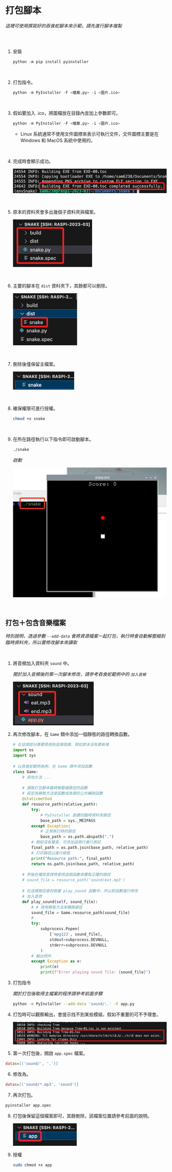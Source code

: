 # 打包腳本

_這裡可使用撰寫好的吞食蛇腳本來示範，請先進行腳本複製_

<br>

##
1. 安裝

    ```python
    python -m pip install pyinstaller
    ```

<br>

2. 打包指令。 

    ```python
    python -m PyInstaller -F <檔案.py> -i <圖片.ico>
    ```

<br>

3. 假如要加入 .ico，將圖檔放在目錄內並加上參數即可。

    ```python
    python -m PyInstaller -F <檔案.py> -i <圖片.ico>
    ```
    - Linux 系統通常不使用文件圖標來表示可執行文件，文件圖標主要是在Windows 和 MacOS 系統中使用的。


<br>

4. 完成時會顯示成功。

    ![](images/img_15.png)

<br>

5. 原本的資料夾會多出幾個子資料夾與檔案。

    ![](images/img_16.png)

<br>

6. 主要的腳本在 `dist` 資料夾下，其餘都可以刪除。

    ![](images/img_17.png)

<br>

7. 刪除後僅保留主檔案。

    ![](images/img_18.png)

<br>

8. 確保權限可進行授權。

    ```bash
    chmod +x snake
    ```

<br>

9. 在所在路徑執行以下指令即可啟動腳本。

    ```bash
    ./snake
    ```

    _啟動_
    
    ![](images/img_19.png)


<br>

## 打包＋包含音樂檔案

_特別說明，透過參數 `--add-data` 會將資源檔案一起打包，執行時會自動解壓縮到臨時資料夾，所以要修改腳本來讀取_

<br>

1. 將音頻加入資料夾 `sound` 中。

    _關於加入音頻後的第一次腳本修改，請參考吞食蛇範例中的 `加入音頻`_

    ![](images/img_21.png)

2. 再次修改腳本，在 `Game` 類中添加一個靜態的路徑轉換函數。
    
    ```python
    # 在這個部分需要使用到這兩個庫，假如原本沒有要新增
    import os
    import sys

    # 以吞食蛇範例為例，在 Game 類中添加函數
    class Game:
        # 其他方法 ...
        
        # 讀取打包腳本臨時解壓縮路徑的函數
        # 設定為靜態方法使函數成為類的公共輔助函數
        @staticmethod
        def resource_path(relative_path):
            try:
                # PyInstaller 創建的臨時資料夾路徑
                base_path = sys._MEIPASS
            except Exception:
                # 正常執行時的路徑
                base_path = os.path.abspath(".")
            # 假如沒有聲音，可添加這兩行進行測試
            final_path = os.path.join(base_path, relative_path)
            # 打印路徑以進行檢查
            print("Resource path:", final_path)  
            return os.path.join(base_path, relative_path)

        # 然後在播放音效時使用這個函數來獲取正確的路徑
        # sound_file = resource_path('sound/eat.mp3')
        
        # 在這裡路徑會封裝載 play_sound 函數中，所以對函數進行修改
        # 加入音效
        def play_sound(self, sound_file):
            # # 使用靜態方法來轉換路徑
            sound_file = Game.resource_path(sound_file)
            #
            try:
                subprocess.Popen(
                    ['mpg123', sound_file], 
                    stdout=subprocess.DEVNULL, 
                    stderr=subprocess.DEVNULL
                )
            # 輸出例外
            except Exception as e:
                print(e)
                print(f"Error playing sound file: {sound_file}")
    ```


3. 打包指令
    
    _關於打包後取得主檔案的程序請參考前面步驟_
    
    ```bash
    python -m PyInstaller --add-data 'sound/:.' -F app.py
    ```

4. 打包時可以觀察輸出，會提示找不到某些模組，假如不重要的可不予理會。

    ![](images/img_22.png)

5. 第一次打包後，開啟 `app.spec` 檔案。
```ini
datas=[('sound/', '.')]
```

6. 修改為。
```ini
datas=[('sound/*.mp3', 'sound')]
```

7. 再次打包。

```bash
pyinstaller app.spec
```

8. 打包後保留這個檔案即可，其餘刪除，該檔案位置請參考前面的說明。

    ![](images/img_23.png)

9. 授權

    ```bash
    sudo chmod +x app
    ```
